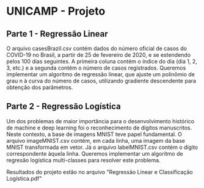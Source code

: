 # UNICAMP - Projeto

## Parte 1 - Regressão Linear

O arquivo casesBrazil.csv contém dados do número oficial de casos do COVID-19 no Brasil, a partir de 25 de fevereiro de 2020, e se estendendo pelos 100
dias seguintes. A primeira coluna contém o índice do dia (dia 1, 2, 3, etc.) e a segunda contém o número de casos registrados.
Queremos implementar um algoritmo de regressão linear, que ajuste um polinômio de grau n à curva do número de casos, utilizando gradiente descendente para obtenção dos parâmetros.


## Parte 2 - Regressão Logística

Um dos problemas de maior importância para o desenvolvimento histórico de machine e deep learning foi o reconhecimento de dígitos manuscritos. Neste contexto, a base de imagens MNIST teve papel fundamental. O arquivo imageMNIST.csv contém, em cada linha, uma imagem da base MNIST transformada em vetor. Já o arquivo labelMNIST.csv contém o dígito correspondente àquela linha.
Queremos implementar um algoritmo de regresão logística multi-classes para resolver este problema.

Resultados do projeto estão no arquivo "Regressão Linear e Classificação Logística.pdf"

